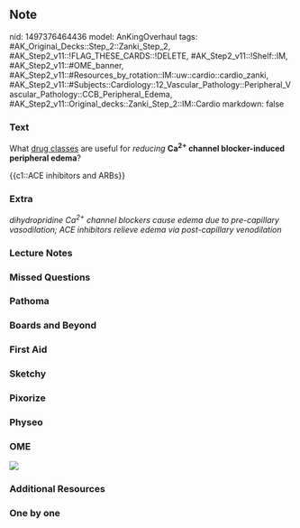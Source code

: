 ## Note
nid: 1497376464436
model: AnKingOverhaul
tags: #AK_Original_Decks::Step_2::Zanki_Step_2, #AK_Step2_v11::!FLAG_THESE_CARDS::!DELETE, #AK_Step2_v11::!Shelf::IM, #AK_Step2_v11::#OME_banner, #AK_Step2_v11::#Resources_by_rotation::IM::uw::cardio::cardio_zanki, #AK_Step2_v11::#Subjects::Cardiology::12_Vascular_Pathology::Peripheral_Vascular_Pathology::CCB_Peripheral_Edema, #AK_Step2_v11::Original_decks::Zanki_Step_2::IM::Cardio
markdown: false

### Text
What <u>drug classes</u> are useful for <i>reducing</i>
<b>Ca<sup>2+</sup> channel blocker-induced peripheral edema</b>?
<div>
  {{c1::ACE inhibitors and ARBs}}
</div>

### Extra
<i>dihydropridine Ca<sup>2+</sup> channel blockers cause edema due
to pre-capillary vasodilation; ACE inhibitors relieve edema via
post-capillary venodilation</i>

### Lecture Notes


### Missed Questions


### Pathoma


### Boards and Beyond


### First Aid


### Sketchy


### Pixorize


### Physeo


### OME
<div class="ome-widget">
  <a href="https://onlinemeded.org?ref=anki"><img src=
  "_OME_AnkiFlashcards_General_4.png"></a>
</div>

### Additional Resources


### One by one

